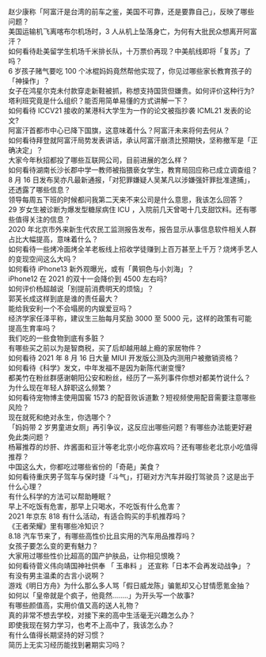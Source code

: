 赵少康称「阿富汗是台湾的前车之鉴，美国不可靠，还是要靠自己」，反映了哪些问题？  
美国运输机飞离喀布尔机场时，3 人从机上坠落身亡，为何有大批民众想离开阿富汗？  
如何看待赴美留学生机场千米排长队，十万票价再现？中美航线即将「复苏」了吗？  
6 岁孩子赌气要吃 100 个冰棍妈妈竟然帮他实现了，你见过哪些家长教育孩子的「神操作」？  
女子在鸿星尔克未付款穿走新鞋被抓，称想支持国货但嫌贵。如何评价这种行为?  
塔利班究竟是什么组织？能否用简单易懂的方式讲解一下？  
如何看待 ICCV21 接收的某港科大学生为一作的论文被指抄袭 ICML21 发表的论文?  
阿富汗首都市中心已降下国旗，这意味着什么？阿富汗未来将何去何从？  
如何看待拜登就阿富汗局势发表讲话，承认阿富汗崩溃比预期快，坚称撤军是「正确决定」？  
大家今年秋招都投了哪些互联网公司，目前进展的怎么样？  
如何看待湖南长沙长郡中学一教师被指猥亵女学生，教育局回应称已成立调查组？  
8 月 16 日发布吴亦凡最新通报，「对犯罪嫌疑人吴某凡以涉嫌强奸罪批准逮捕」，还透露了哪些信息？  
领导每周五下班的时候都问我第二天来不来公司是什么意思，我该怎么回答？  
29 岁女生被诊断为爆发型糖尿病住 ICU ，入院前几天曾喝十几支甜饮料。还有哪些值得关注的信息？  
2020 年北京市外来新生代农民工监测报告发布，报告显示从事信息软件相关人群占比大幅提高，意味着什么？  
如何看待一些烤冷面烤全羊老板线上招收学徒赚到上百万甚至上千万？烧烤手艺人的变现空间这么大吗？  
如何看待 iPhone13 新外观曝光，或有「黄铜色与小刘海」？  
iPhone12 在 2021 的双十一会降价到 4500 左右吗?  
如何评价杨超越说「别提前消费明天的烦恼」？  
郭芙长成这样到底是谁的责任最大？  
能给我安利一个不会塌房的内娱爱豆吗？  
经济学家任泽平称，建议生三胎每月奖励 3000 至 5000 元，这样的政策有可能提高生育率吗？  
我们吃的一些食物到底有多脏？  
有哪些买之前以为是智商税，买了后却越用越上瘾的家居物件？  
如何看待 2021 年 8 月 16 日大量 MIUI 开发版公测及内测用户被撤销资格？  
如何看待《科学》发文，中年发福不是因为新陈代谢变慢?  
都美竹在粉丝群感谢朝阳公安和粉丝，经历了一系列事件你想对都美竹说什么？  
为什么现在年轻人辞职这么频繁？  
如何看待宠物博主使用国窖 1573 的配音败诉道歉？短视频使用配音需要注意哪些风险？  
现在就死和绝对永生，你选哪个？  
「妈妈带 2 岁男童进女厕」再引争议，这反应出哪些问题？有哪些办法能更好避免此类问题？  
杨幂推荐的炒肝、炸酱面和豆汁等老北京小吃你喜欢吗？还有哪些老北京小吃值得推荐？  
中国这么大，你都吃过哪些省份的「奇葩」美食？  
如何看待重庆男子驾车与保时捷「斗气」，打砸对方汽车并殴打驾驶员？这是出于什么心理？  
有什么科学的方法可以帮助睡眠？  
早上不吃饭有危害，那早上只喝水，不吃饭有什么危害？  
2021 年京东 818 有什么活动，有适合购买的手机推荐吗？  
《王者荣耀》里有哪些冷知识？  
8.18 汽车节来了，有哪些高性价比且实用的汽车用品推荐吗？  
女孩子要怎么变的更有魅力？  
大家用过哪些性价比超高的国产护肤品，让你相见恨晚？  
如何看待菅义伟向靖国神社供奉 「 玉串料 」 还宣称「日本不会再发动战争」？  
有没有男主温柔的古言小说啊？  
游戏《明日方舟》为什么那么多人骂「假日威龙陈」骗氪却又心甘情愿氪金抽？  
如何以「皇帝就是个疯子，他竟然........」为开头写一个故事?  
有哪些颜值高，实用价值又高的送人礼物？  
真的非常不想去学校，对接下来的高中生活毫无兴趣怎么办？  
即使我现在努力学习，也考不上高中了，我该怎么办？  
有什么值得长期坚持的好习惯？  
简历上无实习经历能找到暑期实习吗？  
